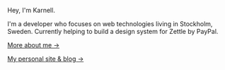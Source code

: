 
Hey, I'm Karnell.

I'm a developer who focuses on web technologies living in Stockholm, Sweden. Currently helping to build a design system for Zettle by PayPal.

[More about me →](https://karnellschultz.com/about) 

[My personal site & blog →](https://karnellschultz.com/)
